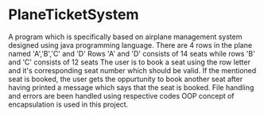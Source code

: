 # PlaneTicketSystem
A program which is specifically based on airplane management system designed using java programming language.
There are 4 rows in the plane named 'A','B','C' and 'D'
Rows 'A' and 'D' consists of 14 seats while rows 'B' and 'C' consists of 12 seats
The user is to book a seat using the row letter and it's corresponding seat number which should be valid.
If the mentioned seat is booked, the user gets the oppurtunity to book another seat after having printed a message which says that the seat is booked.
File handling and errors are been handled using respective codes
OOP concept of encapsulation is used in this project.
